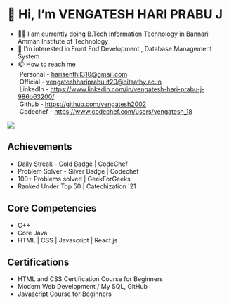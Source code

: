 # 👋 Hi, I’m VENGATESH HARI PRABU J
- :man_student: I am currently doing B.Tech Information Technology in Bannari Amman Institute of Technology
- 👀 I’m interested in Front End Development , Database Management System
- 📫 How to reach me <br>
&nbsp;Personal - harisenthil310@gmail.com<br>
&nbsp;Official - vengateshhariprabu.it20@bitsathy.ac.in<br>
&nbsp;LinkedIn - https://www.linkedin.com/in/vengatesh-hari-prabu-j-986b63200/<br>
&nbsp;Github   - https://github.com/vengatesh2002<br>
&nbsp;Codechef - https://www.codechef.com/users/vengatesh_18<br>
<img src="https://github-readme-stats.vercel.app/api?username=vengatesh2002&&show_icons=true&title_color=ffffff&icon_color=bb2acf&text_color=daf7dc&bg_color=151515">

## Achievements
- Daily Streak - Gold Badge | CodeChef
- Problem Solver - Silver Badge | Codechef
- 100+ Problems solved | GeekForGeeks
- Ranked Under Top 50 | Catechization '21

## Core Competencies
- C++   
- Core Java  
- HTML | CSS | Javascript | React.js

## Certifications
- HTML and CSS Certification Course for Beginners
- Modern Web Development / My SQL, GitHub
- Javascript Course for Beginners



